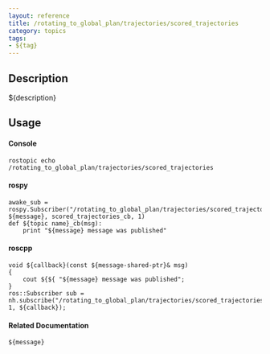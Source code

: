 ```yaml
---
layout: reference
title: /rotating_to_global_plan/trajectories/scored_trajectories
category: topics
tags: 
- ${tag}
---
```


## Description
${description}

## Usage
#### Console
```
rostopic echo /rotating_to_global_plan/trajectories/scored_trajectories
```

#### rospy
```
awake_sub = rospy.Subscriber("/rotating_to_global_plan/trajectories/scored_trajectories", ${message}, scored_trajectories_cb, 1)
def ${topic name}_cb(msg):
    print "${message} message was published"
```

#### roscpp
```
void ${callback}(const ${message-shared-ptr}& msg)
{
    cout ${${ "${message} message was published";
}
ros::Subscriber sub = nh.subscribe("/rotating_to_global_plan/trajectories/scored_trajectories", 1, ${callback});
```

#### Related Documentation
``${message}``  